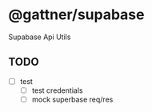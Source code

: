 # @gattner/supabase

Supabase Api Utils

## TODO

- [ ] test
  - [ ] test credentials
  - [ ] mock superbase req/res
